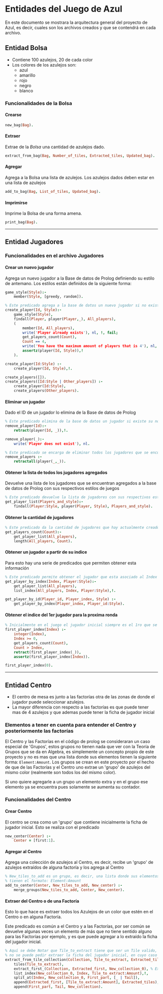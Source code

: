 # Entidades del Juego de Azul

En este documento se mostrara la arquitectura general del proyecto de Azul, es decir, cuales son los archivos creados y que se contendrá en cada archivo.

## Entidad Bolsa

- Contiene 100 azulejos, 20 de cada color
- Los colores de los azulejos son:
  - azul
  - amarillo
  - rojo
  - negro
  - blanco

### Funcionalidades de la Bolsa

#### Crearse

```Prolog
new_bag(Bag).
```

#### Extraer

Extrae de la *Bolsa* una cantidad de azulejos dado.

```Prolog
extract_from_bag(Bag, Number_of_tiles, Extracted_tiles, Updated_bag).
```

#### Agregar

Agrega a la Bolsa una lista de azulejos. Los azulejos dados deben estar en una lista de azulejos

```Prolog
add_to_bag(Bag, List_of_tiles, Updated_bag).
```

#### Imprimirse

Imprime la Bolsa de una forma amena.

```Prolog
print_bag(Bag).
```

---

## Entidad Jugadores

### Funcionalidades en el archivo Jugadores

#### Crear un nuevo jugador

Agrega un nuevo jugador a la Base de datos de Prolog definiendo su estilo de antemano. Los estilos están definidos de la siguiente forma:

```Prolog
game_style(Style):-
    member(Style, [greedy, random]).

% Este predicado agrega a la base de datos un nuevo jugador si no existía previamente su nombre guardado
create_player(Id, Style):-
    game_style(Style),
    findall(Player, player(Player,_), All_players),
    (
        member(Id, All_players),
        write('Player already exists'), nl, !, fail;
        get_players_count(Count),
        Count == 4,
        write('You have the maximum amount of players that is 4'), nl, !, fail;
        assertz(player(Id, Style)),!
    ).

create_player(Id:Style) :-
    create_player(Id, Style),!.

create_players([]).
create_players([Id:Style | Other_players]) :-
    create_player(Id:Style),
    create_players(Other_players).

```

#### Eliminar un jugador

Dado el ID de un jugador lo elimina de la Base de datos de Prolog

```Prolog
% Este predicado elimina de la base de datos un jugador si existe su nombre guardado
remove_player(Id):-
    retract(player(Id, _)),!.

remove_player(_):-
    write('Player does not exist'), nl.

% Este predicado se encarga de eliminar todos los jugadores que se encuentren en la BD
remove_players :-
    retractall(player(_,_)).
```

#### Obtener la lista de todos los jugadores agregados

Devuelve una lista de los jugadores que se encuentran agregados a la base de datos de Prolog con sus respectivos estilos de juegos

```Prolog
% Este predicado devuelve la lista de jugadores con sus respectivos estilos de juego
get_player_list(Players_and_style):-
    findall(Player:Style, player(Player, Style), Players_and_style).
```

#### Obtener la cantidad de jugadores

```Prolog
% Este predicado da la cantidad de jugadores que hay actualmente creados
get_players_count(Count):-
    get_player_list(All_players),
    length(All_players, Count).
```

#### Obtener un jugador a partir de su indice

Para esto hay una serie de predicados que permiten obtener esta información

```Prolog
% Este predicado permite obtener el jugador que esta asociado al Index
get_player_by_index(Index, Player:Style):-
    get_player_list(All_players),
    list_index(All_players, Index, Player:Style),!.

get_player_by_id(Player_id, Player_index, Style) :-
    get_player_by_index(Player_index, Player_id:Style).
```

#### Obtener el indice del 1er jugador para la proxima ronda

```Prolog
% Inicialmente en el juego el jugador inicial siempre es el 1ro que se crea
first_player_index(Index) :- 
    integer(Index),
    Index >= 0,
    get_players_count(Count),
    Count > Index,
    retract(first_player_index(_)),
    assertz(first_player_index(Index)).

first_player_index(0).
```

---

## Entidad Centro

- El centro de mesa es junto a las factorías otra de las zonas de donde el jugador puede seleccionar azulejos.
- La mayor diferencia con respecto a las factorías es que puede tener mas de 4 azulejos y que ademas puede tener la ficha de jugador inicial

### Elementos a tener en cuenta para entender el Centro y posteriormente las factorías

El Centro y las Factorías en el código de prolog se consideraran un caso especial de 'Grupos', estos grupos no tienen nada que ver con la Teoría de Grupos que se da en Algebra, es simplemente un concepto propio de este proyecto y no es mas que una lista donde sus elementos tienen la siguiente forma: `Element:Amount`. Los grupos se crean en este proyecto por el hecho de que de las Factorías y el Centro uno extrae un 'grupo' de azulejos del mismo color (realmente son todos los del mismo color).

Si uno quiere agregarle a un grupo un elemento extra y en el grupo ese elemento ya se encuentra pues solamente se aumenta su contador.

### Funcionalidades del Centro

#### Crear Centro

El centro se crea como un 'grupo' que contiene inicialmente la ficha de jugador inicial.
Esto se realiza con el predicado

```Prolog
new_center(Center) :-
    Center = [first:1].
```

#### Agregar al Centro

Agrega una colección de azulejos al Centro, es decir, recibe un 'grupo' de azulejos extraídos de alguna factoría y los agrega al Centro

```Prolog
% New_tiles_to_add es un grupo, es decir, una lista donde sus elementos
% tienen el formato: Element:Amount
add_to_center(Center, New_tiles_to_add, New_center) :-
    merge_groups(New_tiles_to_add, Center, New_center).

```

#### Extraer del Centro o de una Factoría

Esto lo que hace es extraer todos los Azulejos de un color que estén en el Centro o en alguna Factoría.

Este predicado es común a el Centro y a las Factorías, por ser común se devuelve algunas veces un elemento de más que no tiene sentido alguno para las Factorías por ejemplo, y es que puede agregar a lo extraído la ficha del jugador inicial.

```Prolog
% Aquí se debe Notar que Tile_to_extract tiene que ser un Tile valido, por ende
% no se puede pedir extraer la ficha del jugador inicial, en cuyo caso fallara
extract_from_tile_collection(Collection, Tile_to_extract, Extracted_tiles, New_collection) :-
    tiles(Tile_to_extract),
    extract_first_(Collection, Extracted_first, New_collection_0), % Extracted_first puede ser lista vacía
    list_index(New_collection_0, Index, Tile_to_extract:Amount),!,
    split_at(Index, New_collection_0, First_part, [_ | Tail]),
    append(Extracted_first, [Tile_to_extract:Amount], Extracted_tiles),
    append(First_part, Tail, New_collection).

```
